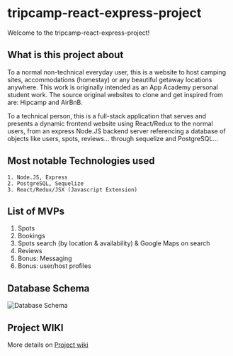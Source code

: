 # tripcamp-react-express-project

Welcome to the tripcamp-react-express-project!

## What is this project about
To a normal non-technical everyday user, this is a website to host camping sites, accommodations (homestay) or any beautiful getaway locations anywhere. This work is originally intended as an App Academy personal student work. The source original websites to clone and get inspired from are: Hipcamp and AirBnB.

To a technical person, this is a full-stack application that serves and presents a dynamic frontend website using React/Redux to the normal users, from an express Node.JS backend server referencing a database of objects like users, spots, reviews... through sequelize and PostgreSQL...

## Most notable Technologies used
    1. Node.JS, Express
    2. PostgreSQL, Sequelize
    3. React/Redux/JSX (Javascript Extension)
    
## List of MVPs
  1. Spots
  2. Bookings
  3. Spots search (by location & availability) & Google Maps on search
  4. Reviews
  5. Bonus: Messaging
  6. Bonus: user/host profiles

## Database Schema
![Database Schema](https://tripcamp.s3.amazonaws.com/resources/images/database_schema.png)

## Project WIKI
  More details on [Project wiki](https://github.com/suasllc/tripcamp-react-express-project/wiki)
